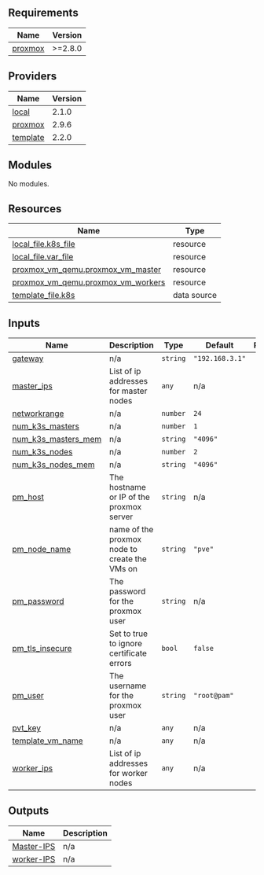 <!-- BEGIN_TF_DOCS -->
## Requirements

| Name | Version |
|------|---------|
| <a name="requirement_proxmox"></a> [proxmox](#requirement\_proxmox) | >=2.8.0 |

## Providers

| Name | Version |
|------|---------|
| <a name="provider_local"></a> [local](#provider\_local) | 2.1.0 |
| <a name="provider_proxmox"></a> [proxmox](#provider\_proxmox) | 2.9.6 |
| <a name="provider_template"></a> [template](#provider\_template) | 2.2.0 |

## Modules

No modules.

## Resources

| Name | Type |
|------|------|
| [local_file.k8s_file](https://registry.terraform.io/providers/hashicorp/local/latest/docs/resources/file) | resource |
| [local_file.var_file](https://registry.terraform.io/providers/hashicorp/local/latest/docs/resources/file) | resource |
| [proxmox_vm_qemu.proxmox_vm_master](https://registry.terraform.io/providers/telmate/proxmox/latest/docs/resources/vm_qemu) | resource |
| [proxmox_vm_qemu.proxmox_vm_workers](https://registry.terraform.io/providers/telmate/proxmox/latest/docs/resources/vm_qemu) | resource |
| [template_file.k8s](https://registry.terraform.io/providers/hashicorp/template/latest/docs/data-sources/file) | data source |

## Inputs

| Name | Description | Type | Default | Required |
|------|-------------|------|---------|:--------:|
| <a name="input_gateway"></a> [gateway](#input\_gateway) | n/a | `string` | `"192.168.3.1"` | no |
| <a name="input_master_ips"></a> [master\_ips](#input\_master\_ips) | List of ip addresses for master nodes | `any` | n/a | yes |
| <a name="input_networkrange"></a> [networkrange](#input\_networkrange) | n/a | `number` | `24` | no |
| <a name="input_num_k3s_masters"></a> [num\_k3s\_masters](#input\_num\_k3s\_masters) | n/a | `number` | `1` | no |
| <a name="input_num_k3s_masters_mem"></a> [num\_k3s\_masters\_mem](#input\_num\_k3s\_masters\_mem) | n/a | `string` | `"4096"` | no |
| <a name="input_num_k3s_nodes"></a> [num\_k3s\_nodes](#input\_num\_k3s\_nodes) | n/a | `number` | `2` | no |
| <a name="input_num_k3s_nodes_mem"></a> [num\_k3s\_nodes\_mem](#input\_num\_k3s\_nodes\_mem) | n/a | `string` | `"4096"` | no |
| <a name="input_pm_host"></a> [pm\_host](#input\_pm\_host) | The hostname or IP of the proxmox server | `string` | n/a | yes |
| <a name="input_pm_node_name"></a> [pm\_node\_name](#input\_pm\_node\_name) | name of the proxmox node to create the VMs on | `string` | `"pve"` | no |
| <a name="input_pm_password"></a> [pm\_password](#input\_pm\_password) | The password for the proxmox user | `string` | n/a | yes |
| <a name="input_pm_tls_insecure"></a> [pm\_tls\_insecure](#input\_pm\_tls\_insecure) | Set to true to ignore certificate errors | `bool` | `false` | no |
| <a name="input_pm_user"></a> [pm\_user](#input\_pm\_user) | The username for the proxmox user | `string` | `"root@pam"` | no |
| <a name="input_pvt_key"></a> [pvt\_key](#input\_pvt\_key) | n/a | `any` | n/a | yes |
| <a name="input_template_vm_name"></a> [template\_vm\_name](#input\_template\_vm\_name) | n/a | `any` | n/a | yes |
| <a name="input_worker_ips"></a> [worker\_ips](#input\_worker\_ips) | List of ip addresses for worker nodes | `any` | n/a | yes |

## Outputs

| Name | Description |
|------|-------------|
| <a name="output_Master-IPS"></a> [Master-IPS](#output\_Master-IPS) | n/a |
| <a name="output_worker-IPS"></a> [worker-IPS](#output\_worker-IPS) | n/a |
<!-- END_TF_DOCS -->

